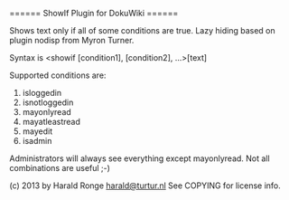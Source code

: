 ====== ShowIf Plugin for DokuWiki ======

Shows text only if all of some conditions are true.
Lazy hiding based on plugin nodisp from Myron Turner.

Syntax is <showif [condition1], [condition2], ...>[text]</showif>

Supported conditions are:

1. isloggedin
2. isnotloggedin
3. mayonlyread
4. mayatleastread
5. mayedit
6. isadmin

Administrators will always see everything except mayonlyread.
Not all combinations are useful ;-)

(c) 2013 by Harald Ronge <harald@turtur.nl>
See COPYING for license info.

